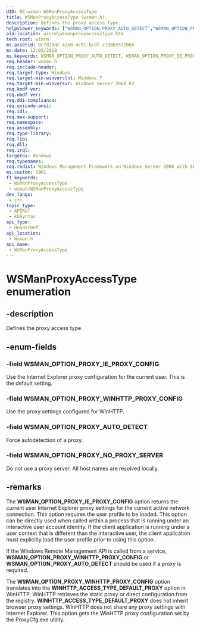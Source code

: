 ```yaml
---
UID: NE:wsman.WSManProxyAccessType
title: WSManProxyAccessType (wsman.h)
description: Defines the proxy access type.
helpviewer_keywords: ["WSMAN_OPTION_PROXY_AUTO_DETECT","WSMAN_OPTION_PROXY_IE_PROXY_CONFIG","WSMAN_OPTION_PROXY_NO_PROXY_SERVER","WSMAN_OPTION_PROXY_WINHTTP_PROXY_CONFIG","WSManProxyAccessType","WSManProxyAccessType enumeration [Windows Remote Management]","winrm.wsmanproxyaccesstype","wsman/WSMAN_OPTION_PROXY_AUTO_DETECT","wsman/WSMAN_OPTION_PROXY_IE_PROXY_CONFIG","wsman/WSMAN_OPTION_PROXY_NO_PROXY_SERVER","wsman/WSMAN_OPTION_PROXY_WINHTTP_PROXY_CONFIG","wsman/WSManProxyAccessType"]
old-location: winrm\wsmanproxyaccesstype.htm
tech.root: winrm
ms.assetid: 0c7d13dc-42e0-4c91-bcdf-c198b557206b
ms.date: 12/05/2018
ms.keywords: WSMAN_OPTION_PROXY_AUTO_DETECT, WSMAN_OPTION_PROXY_IE_PROXY_CONFIG, WSMAN_OPTION_PROXY_NO_PROXY_SERVER, WSMAN_OPTION_PROXY_WINHTTP_PROXY_CONFIG, WSManProxyAccessType, WSManProxyAccessType enumeration [Windows Remote Management], winrm.wsmanproxyaccesstype, wsman/WSMAN_OPTION_PROXY_AUTO_DETECT, wsman/WSMAN_OPTION_PROXY_IE_PROXY_CONFIG, wsman/WSMAN_OPTION_PROXY_NO_PROXY_SERVER, wsman/WSMAN_OPTION_PROXY_WINHTTP_PROXY_CONFIG, wsman/WSManProxyAccessType
req.header: wsman.h
req.include-header: 
req.target-type: Windows
req.target-min-winverclnt: Windows 7
req.target-min-winversvr: Windows Server 2008 R2
req.kmdf-ver: 
req.umdf-ver: 
req.ddi-compliance: 
req.unicode-ansi: 
req.idl: 
req.max-support: 
req.namespace: 
req.assembly: 
req.type-library: 
req.lib: 
req.dll: 
req.irql: 
targetos: Windows
req.typenames: 
req.redist: Windows Management Framework on Windows Server 2008 with SP2 and Windows Vista with SP2
ms.custom: 19H1
f1_keywords:
 - WSManProxyAccessType
 - wsman/WSManProxyAccessType
dev_langs:
 - c++
topic_type:
 - APIRef
 - kbSyntax
api_type:
 - HeaderDef
api_location:
 - Wsman.h
api_name:
 - WSManProxyAccessType
---
```


# WSManProxyAccessType enumeration


## -description

Defines the proxy access type.

## -enum-fields

### -field WSMAN_OPTION_PROXY_IE_PROXY_CONFIG

Use the Internet Explorer proxy configuration for the current user. This is the default setting.

### -field WSMAN_OPTION_PROXY_WINHTTP_PROXY_CONFIG

Use the proxy settings configured for WinHTTP.

### -field WSMAN_OPTION_PROXY_AUTO_DETECT

Force autodetection of a proxy.

### -field WSMAN_OPTION_PROXY_NO_PROXY_SERVER

Do not use a proxy server. All host names are resolved locally.

## -remarks

The <b>WSMAN_OPTION_PROXY_IE_PROXY_CONFIG</b> option returns the current user Internet Explorer proxy settings for the current active network connection. This option requires the user profile to be loaded. This option can be directly used when called within a process that is running under an interactive user account identity. If the client application is running under a user context that is different than the interactive user, the client application must explicitly load the user profile prior to using this option.

If the Windows Remote Management API is called from a service,  <b>WSMAN_OPTION_PROXY_WINHTTP_PROXY_CONFIG</b> or <b>WSMAN_OPTION_PROXY_AUTO_DETECT</b> should be used if a proxy is required.

The <b>WSMAN_OPTION_PROXY_WINHTTP_PROXY_CONFIG</b> option translates into the <b>WINHTTP_ACCESS_TYPE_DEFAULT_PROXY</b> option in WinHTTP. WinHTTP retrieves the static proxy or direct configuration from the registry. <b>WINHTTP_ACCESS_TYPE_DEFAULT_PROXY</b> does not inherit browser proxy settings. WinHTTP does not share any proxy settings with Internet Explorer. This option gets the WinHTTP proxy configuration set by the ProxyCfg.exe utility.


